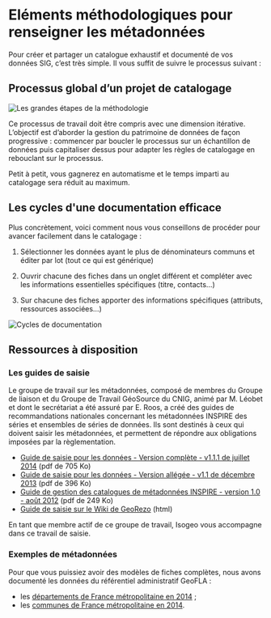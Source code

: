 # Eléments méthodologiques pour renseigner les métadonnées

Pour créer et partager un catalogue exhaustif et documenté de vos données SIG, c’est très simple. Il vous suffit de suivre le processus suivant :

## Processus global d’un projet de catalogage

![Les grandes étapes de la méthodologie](/images/method_schema_cataloging_micro.png "Les étapes d'un projet de catalogage")

Ce processus de travail doit être compris avec une dimension itérative. L’objectif est d’aborder la gestion du patrimoine de données de façon progressive : commencer par boucler le processus sur un échantillon de données puis capitaliser dessus pour adapter les règles de catalogage en rebouclant sur le processus.

Petit à petit, vous gagnerez en automatisme et le temps imparti au catalogage sera réduit au maximum.

## Les cycles d'une documentation efficace

Plus concrètement, voici comment nous vous conseillons de procéder pour avancer facilement dans le catalogage :

1.	Sélectionner les données ayant le plus de dénominateurs communs et éditer par lot (tout ce qui est générique)

2.	Ouvrir chacune des fiches dans un onglet différent et compléter avec les informations essentielles spécifiques (titre, contacts…)

3.	Sur chacune des fiches apporter des informations spécifiques (attributs, ressources associées…)

![Cycles de documentation](/images/method_schema_documentation_cycles.png "Les itérations de la méthodologie de catalogage")

## Ressources à disposition

### Les guides de saisie

Le groupe de travail sur les métadonnées, composé de membres du Groupe de liaison et du Groupe de Travail GéoSource du CNIG, animé par M. Léobet et dont le secrétariat a été assuré par E. Roos, a créé des guides de recommandations nationales concernant les métadonnées INSPIRE des séries et ensembles de séries de données. Ils sont destinés à ceux qui doivent saisir les métadonnées, et permettent de répondre aux obligations imposées par la règlementation.

* [Guide de saisie pour les données - Version complète - v1.1.1 de juillet 2014](http://cnig.gouv.fr/wp-content/uploads/2014/07/Guide-de-saisie-des-%C3%A9l%C3%A9ments-de-m%C3%A9tadonn%C3%A9es-INSPIRE-v1.1.1.pdf) (pdf de 705 Ko)
* [Guide de saisie pour les données - Version allégée - v1.1 de décembre 2013](http://cnig.gouv.fr/wp-content/uploads/2014/01/Guide-de-saisie-des-%C3%A9l%C3%A9ments-de-m%C3%A9tadonn%C3%A9es-INSPIRE-v1.1-final-light.pdf) (pdf de 396 Ko)
* [Guide de gestion des catalogues de métadonnées INSPIRE - version 1.0 - août 2012](http://inspire.ign.fr/sites/all/files/2012-08-20_guide-catalogues-md-inspire-v1.0.pdf) (pdf de 249 Ko)
* [Guide de saisie sur le Wiki de GeoRezo](http://georezo.net/wiki/main/donnees/inspire/aide_a_la_saisie_des_metadonnees_inspire) (html)

En tant que membre actif de ce groupe de travail, Isogeo vous accompagne dans ce travail de saisie.

### Exemples de métadonnées

Pour que vous puissiez avoir des modèles de fiches complètes, nous avons documenté les données du référentiel administratif GeoFLA :

* les [départements de France métropolitaine en 2014](http://open.isogeo.com/s/344d51c3edfb435daf9d98d948fa207e/Sbd1w7PgqE8n7LDq3azRqNhiMHZf0/m/754209f115c040a48d43ffc262b16500) ;
* les [communes de France métropolitaine en 2014](http://open.isogeo.com/s/344d51c3edfb435daf9d98d948fa207e/Sbd1w7PgqE8n7LDq3azRqNhiMHZf0/m/fa079cbb63cd4099bf249e572dbf4563).

